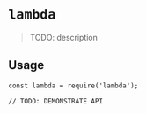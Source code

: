 # `lambda`

> TODO: description

## Usage

```
const lambda = require('lambda');

// TODO: DEMONSTRATE API
```
